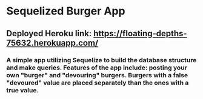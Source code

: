 # Sequelized Burger App
## Deployed Heroku link: https://floating-depths-75632.herokuapp.com/  
### A simple app utilizing Sequelize to build the database structure and make queries. Features of the app include: posting your own "burger" and "devouring" burgers. Burgers with a false "devoured" value are placed separately than the ones with a true value.
